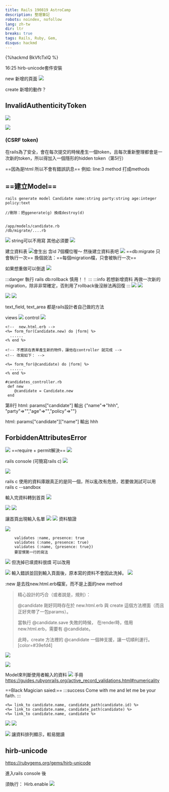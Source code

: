 ```yaml
---
title: Rails 190819 AstroCamp
description: 整理筆記
robots: noindex, nofollow
lang: zh-tw
dir: ltr
breaks: true
tags: Rails, Ruby, Gem, 
disqus: hackmd
---
```

{%hackmd BkVfcTxlQ %}


16:25 hirb-unicode套件安裝

new 新增的頁面
![](https://i.imgur.com/Iy2jsv4.png)


create 新增的動作？


## InvalidAuthenticityToken
![](https://i.imgur.com/uHyHvbb.png)

![](https://i.imgur.com/JEzuqs3.png)
### (CSRF token)
在rails為了安全，會在每次提交的時候產生一個token，且每次重新整理都會是一次新的token，所以得加入一個隱形的hidden token（第5行）

==因為是html 所以不會有錯誤訊息== 
例如: line:3 method 打成methods


## ==建立Model==
```
rails generate model Candidate name:string party:string age:integer policy:text

//刪除：把ggenerate(g) 換成destroy(d)


/app/models/candidate.rb
/db/migrate/....rb
```
![](https://i.imgur.com/cUknyWL.png)
string可以不用寫 其他必須要
![](https://i.imgur.com/E5sXBwZ.png)

建立資料表
![](https://i.imgur.com/iWEfVpv.png)會生出 含id 7個欄位喔～
然後建立資料表吧
![](https://i.imgur.com/BipMzrO.png)
==db:migrate 只會執行一次==
換個說法：==每個migration檔，只會被執行一次==

如果想重做可以倒退
![](https://i.imgur.com/ZoIV5CM.png)


:::danger
執行 rails db:rollback
慎用！！
:::
:::info
若想新增資料 再做一次新的migration，除非非常確定，否則用了rollback後沒辦法再回復
:::
![](https://i.imgur.com/JbUQ9Ya.png)
![](https://i.imgur.com/q0euWSL.png)

![](https://i.imgur.com/RMwalTD.png)
![](https://i.imgur.com/kRDdpnB.png)

text_field, text_area 都是rails設計者自己做的方法


views
![](https://i.imgur.com/DwBVmAd.png)
control
![](https://i.imgur.com/hxJgH4G.png)
```htmlembedded=
<!--  new.html.erb -->
<%= form_for(Candidate.new) do |form| %>
  ......
<% end %>

<!-- 不應該在表單產生新的物件，讓他在controller 就完成 -->
<!-- 改寫如下： -->

<%= form_for(@candidate) do |form| %>
  ......
<% end %>

```

```ruby=
#candidates_controller.rb
 def new 
    @candidate = Candidate.new
 end
 ```
 第8行 
 html: params["candidate"] 
 輸出 {"name"=>"hhh", "party"=>"","age"=>"","policy"=>""}
 
 html: params["candidate"]["name"]
 輸出 hhh
 
## ForbiddenAttributesError
 ![](https://i.imgur.com/eZpYdJc.png)
==require +  permit解決==
![](https://i.imgur.com/H5vQTWD.png)

rails console   (可簡寫rails c)
![](https://i.imgur.com/ZcCczQX.png)

![](https://i.imgur.com/SDUHjNg.png)

rails c 使用的資料庫跟真正的是同一個，所以亂改有危險，若要做測試可以用 rails c --sandbox

輸入完資料轉到首頁
![](https://i.imgur.com/kyJA6GP.png)

![](https://i.imgur.com/JOXyA75.png)
![](https://i.imgur.com/RBoGn4o.png)

讓首頁出現輸入名單
![](https://i.imgur.com/644RD6E.png)
![](https://i.imgur.com/TJ7J5Wl.png)
資料驗證


![](https://i.imgur.com/CwBWEl3.png)
```htmlembedded=
    validates :name, presence: true
    validates (:name, presence: true)
    validates (:name, {presence: true})
    要習慣第一行的寫法
```
![](https://i.imgur.com/FMgOMML.png)
但洗掉已填資料很煩 可以改用

![](https://i.imgur.com/OgM5cos.png)
輸入錯誤並回到輸入頁面後，原本寫的資料不會因此洗掉。
![](https://i.imgur.com/pl5QDKa.png)

:new 是去找new.html.erb檔案，而不是上面的new method

>精心設計的巧合（或者說是，規則）：
>
>@candidate 剛好同時存在於 new.html.erb 與 create 這個方法裡面（而且正好夾帶了一包params）。
>
>當執行 @candidate.save 失敗的時候，
在render時，借用new.html.erb，需要有 @candidate。
>
>此時，create 方法裡的 @candidate 一個神支援，讓一切順利運行。[color=#39efd4]

![](https://i.imgur.com/8RSXAhF.png)


![](https://i.imgur.com/Uuboupu.png)


Model來判斷使用者輸入的資料
![](https://i.imgur.com/rCAo5Fa.png)
手冊
https://guides.rubyonrails.org/active_record_validations.html#numericality


==Black Magician saied:==
:::success
Come with me and let me be your faith.
:::
```htmlembedded
<%= link_to candidate.name, candidate_path(candidate.id) %>
<%= link_to candidate.name, candidate_path(candidate) %>
<%= link_to candidate.name, candidate %>
```
![](https://i.imgur.com/C9DcfeM.png)
![](https://i.imgur.com/0sbiNGa.png)

![](https://i.imgur.com/f7KxvFj.png)
讓資料排列顯示，較易閱讀

## hirb-unicode 
https://rubygems.org/gems/hirb-unicode

進入rails console 後

須執行： Hirb.enable
![](https://i.imgur.com/8pM3H6T.png)
